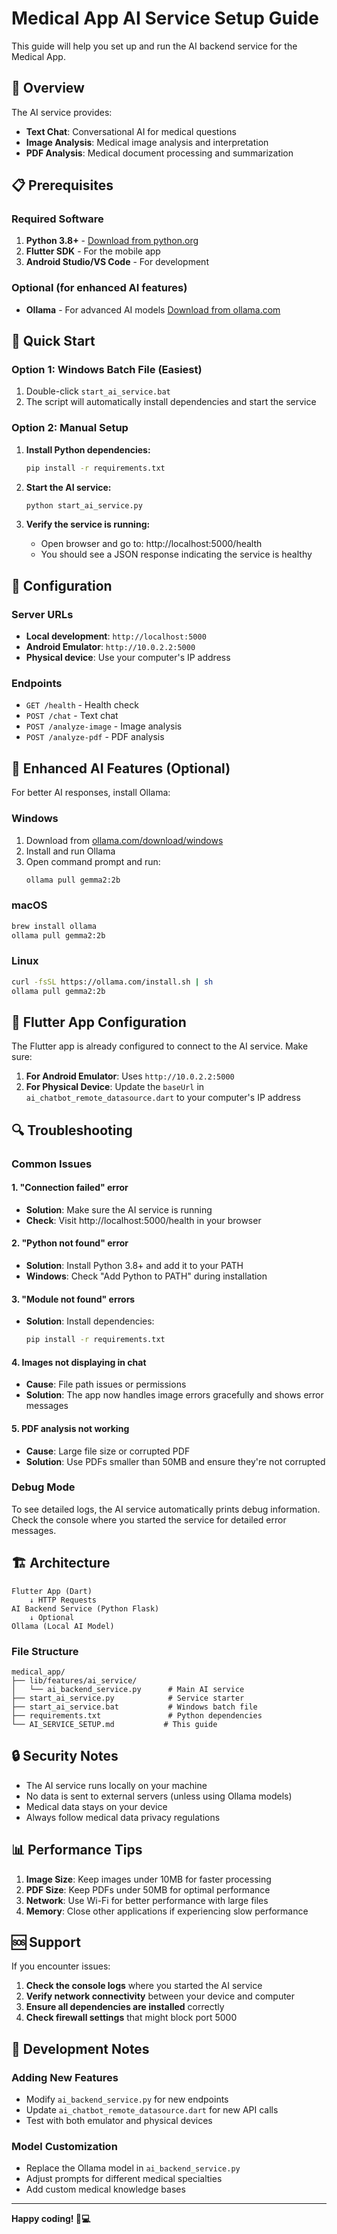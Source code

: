# Medical App AI Service Setup Guide

This guide will help you set up and run the AI backend service for the Medical App.

## 🏥 Overview

The AI service provides:
- **Text Chat**: Conversational AI for medical questions
- **Image Analysis**: Medical image analysis and interpretation
- **PDF Analysis**: Medical document processing and summarization

## 📋 Prerequisites

### Required Software
1. **Python 3.8+** - [Download from python.org](https://python.org)
2. **Flutter SDK** - For the mobile app
3. **Android Studio/VS Code** - For development

### Optional (for enhanced AI features)
- **Ollama** - For advanced AI models [Download from ollama.com](https://ollama.com)

## 🚀 Quick Start

### Option 1: Windows Batch File (Easiest)
1. Double-click `start_ai_service.bat`
2. The script will automatically install dependencies and start the service

### Option 2: Manual Setup
1. **Install Python dependencies:**
   ```bash
   pip install -r requirements.txt
   ```

2. **Start the AI service:**
   ```bash
   python start_ai_service.py
   ```

3. **Verify the service is running:**
   - Open browser and go to: http://localhost:5000/health
   - You should see a JSON response indicating the service is healthy

## 🔧 Configuration

### Server URLs
- **Local development**: `http://localhost:5000`
- **Android Emulator**: `http://10.0.2.2:5000`
- **Physical device**: Use your computer's IP address

### Endpoints
- `GET /health` - Health check
- `POST /chat` - Text chat
- `POST /analyze-image` - Image analysis
- `POST /analyze-pdf` - PDF analysis

## 🤖 Enhanced AI Features (Optional)

For better AI responses, install Ollama:

### Windows
1. Download from [ollama.com/download/windows](https://ollama.com/download/windows)
2. Install and run Ollama
3. Open command prompt and run:
   ```bash
   ollama pull gemma2:2b
   ```

### macOS
```bash
brew install ollama
ollama pull gemma2:2b
```

### Linux
```bash
curl -fsSL https://ollama.com/install.sh | sh
ollama pull gemma2:2b
```

## 📱 Flutter App Configuration

The Flutter app is already configured to connect to the AI service. Make sure:

1. **For Android Emulator**: Uses `http://10.0.2.2:5000`
2. **For Physical Device**: Update the `baseUrl` in `ai_chatbot_remote_datasource.dart` to your computer's IP address

## 🔍 Troubleshooting

### Common Issues

#### 1. "Connection failed" error
- **Solution**: Make sure the AI service is running
- **Check**: Visit http://localhost:5000/health in your browser

#### 2. "Python not found" error
- **Solution**: Install Python 3.8+ and add it to your PATH
- **Windows**: Check "Add Python to PATH" during installation

#### 3. "Module not found" errors
- **Solution**: Install dependencies:
  ```bash
  pip install -r requirements.txt
  ```

#### 4. Images not displaying in chat
- **Cause**: File path issues or permissions
- **Solution**: The app now handles image errors gracefully and shows error messages

#### 5. PDF analysis not working
- **Cause**: Large file size or corrupted PDF
- **Solution**: Use PDFs smaller than 50MB and ensure they're not corrupted

### Debug Mode

To see detailed logs, the AI service automatically prints debug information. Check the console where you started the service for detailed error messages.

## 🏗️ Architecture

```
Flutter App (Dart)
    ↓ HTTP Requests
AI Backend Service (Python Flask)
    ↓ Optional
Ollama (Local AI Model)
```

### File Structure
```
medical_app/
├── lib/features/ai_service/
│   └── ai_backend_service.py      # Main AI service
├── start_ai_service.py            # Service starter
├── start_ai_service.bat           # Windows batch file
├── requirements.txt               # Python dependencies
└── AI_SERVICE_SETUP.md           # This guide
```

## 🔒 Security Notes

- The AI service runs locally on your machine
- No data is sent to external servers (unless using Ollama models)
- Medical data stays on your device
- Always follow medical data privacy regulations

## 📊 Performance Tips

1. **Image Size**: Keep images under 10MB for faster processing
2. **PDF Size**: Keep PDFs under 50MB for optimal performance
3. **Network**: Use Wi-Fi for better performance with large files
4. **Memory**: Close other applications if experiencing slow performance

## 🆘 Support

If you encounter issues:

1. **Check the console logs** where you started the AI service
2. **Verify network connectivity** between your device and computer
3. **Ensure all dependencies are installed** correctly
4. **Check firewall settings** that might block port 5000

## 📝 Development Notes

### Adding New Features
- Modify `ai_backend_service.py` for new endpoints
- Update `ai_chatbot_remote_datasource.dart` for new API calls
- Test with both emulator and physical devices

### Model Customization
- Replace the Ollama model in `ai_backend_service.py`
- Adjust prompts for different medical specialties
- Add custom medical knowledge bases

---

**Happy coding! 🏥💻** 
